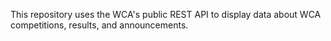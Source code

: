 This repository uses the WCA's public REST API to display data about WCA competitions, results, and announcements.

